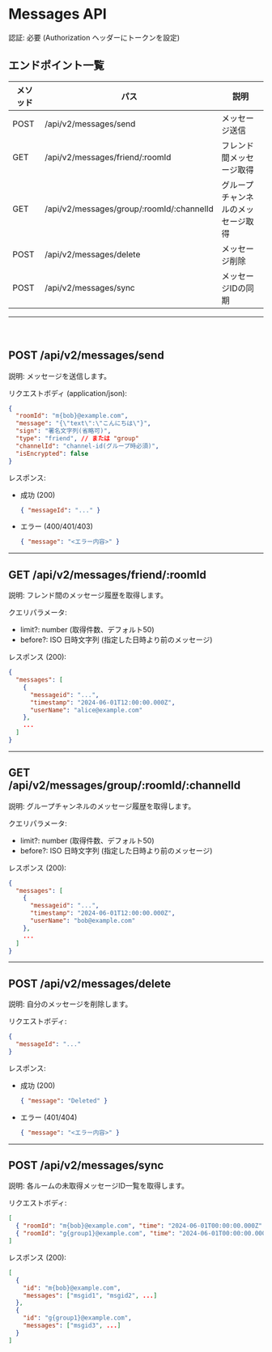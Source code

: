 # Messages API
認証: 必要 (Authorization ヘッダーにトークンを設定)

## エンドポイント一覧
| メソッド | パス                           | 説明                                 |
| -------- | ------------------------------ | ------------------------------------ |
| POST     | /api/v2/messages/send          | メッセージ送信                       |
| GET      | /api/v2/messages/friend/:roomId| フレンド間メッセージ取得             |
| GET      | /api/v2/messages/group/:roomId/:channelId | グループチャンネルのメッセージ取得   |
| POST     | /api/v2/messages/delete        | メッセージ削除                       |
| POST     | /api/v2/messages/sync          | メッセージIDの同期                   |

---
　
## POST /api/v2/messages/send
説明: メッセージを送信します。

リクエストボディ (application/json):
```json
{
  "roomId": "m{bob}@example.com",
  "message": "{\"text\":\"こんにちは\"}",
  "sign": "署名文字列(省略可)",
  "type": "friend", // または "group"
  "channelId": "channel-id(グループ時必須)",
  "isEncrypted": false
}
```

レスポンス:
- 成功 (200)
  ```json
  { "messageId": "..." }
  ```
- エラー (400/401/403)
  ```json
  { "message": "<エラー内容>" }
  ```

---

## GET /api/v2/messages/friend/:roomId
説明: フレンド間のメッセージ履歴を取得します。

クエリパラメータ:
- limit?: number (取得件数、デフォルト50)
- before?: ISO 日時文字列 (指定した日時より前のメッセージ)

レスポンス (200):
```json
{
  "messages": [
    {
      "messageid": "...",
      "timestamp": "2024-06-01T12:00:00.000Z",
      "userName": "alice@example.com"
    },
    ...
  ]
}
```

---

## GET /api/v2/messages/group/:roomId/:channelId
説明: グループチャンネルのメッセージ履歴を取得します。

クエリパラメータ:
- limit?: number (取得件数、デフォルト50)
- before?: ISO 日時文字列 (指定した日時より前のメッセージ)

レスポンス (200):
```json
{
  "messages": [
    {
      "messageid": "...",
      "timestamp": "2024-06-01T12:00:00.000Z",
      "userName": "bob@example.com"
    },
    ...
  ]
}
```

---

## POST /api/v2/messages/delete
説明: 自分のメッセージを削除します。

リクエストボディ:
```json
{
  "messageId": "..."
}
```

レスポンス:
- 成功 (200)
  ```json
  { "message": "Deleted" }
  ```
- エラー (401/404)
  ```json
  { "message": "<エラー内容>" }
  ```

---

## POST /api/v2/messages/sync
説明: 各ルームの未取得メッセージID一覧を取得します。

リクエストボディ:
```json
[
  { "roomId": "m{bob}@example.com", "time": "2024-06-01T00:00:00.000Z" },
  { "roomId": "g{group1}@example.com", "time": "2024-06-01T00:00:00.000Z" }
]
```

レスポンス (200):
```json
[
  {
    "id": "m{bob}@example.com",
    "messages": ["msgid1", "msgid2", ...]
  },
  {
    "id": "g{group1}@example.com",
    "messages": ["msgid3", ...]
  }
]
```
